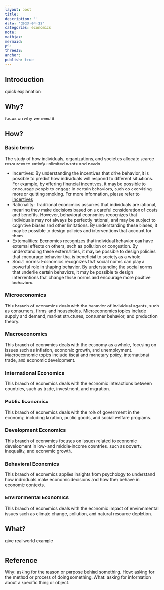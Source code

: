 ```yaml
---
layout: post
title:
description: ''
date: '2023-04-23'
categories: economics
note:
mathjax:
mermaid:
p5:
threeJS:
anchor:
publish: true
---
```


## Introduction

quick explanation

## Why?

focus on why we need it

## How?

### Basic terms

The study of how individuals, organizations, and societies allocate scarce resources to satisfy unlimited wants and needs
* Incentives: By understanding the incentives that drive behavior, it is possible to predict how individuals will respond to different situations. For example, by offering financial incentives, it may be possible to encourage people to engage in certain behaviors, such as exercising more or quitting smoking. For more information, please refer to [incentives]({{site.baseurl}}/economics/2023/04/16/incentive.html)
* Rationality: Traditional economics assumes that individuals are rational, meaning they make decisions based on a careful consideration of costs and benefits. However, behavioral economics recognizes that individuals may not always be perfectly rational, and may be subject to cognitive biases and other limitations. By understanding these biases, it may be possible to design policies and interventions that account for them.
* Externalities: Economics recognizes that individual behavior can have external effects on others, such as pollution or congestion. By understanding these externalities, it may be possible to design policies that encourage behavior that is beneficial to society as a whole.
* Social norms: Economics recognizes that social norms can play a powerful role in shaping behavior. By understanding the social norms that underlie certain behaviors, it may be possible to design interventions that change those norms and encourage more positive behaviors.

### Microeconomics

This branch of economics deals with the behavior of individual agents, such as consumers, firms, and households. Microeconomics topics include supply and demand, market structures, consumer behavior, and production theory.

### Macroeconomics

This branch of economics deals with the economy as a whole, focusing on issues such as inflation, economic growth, and unemployment. Macroeconomic topics include fiscal and monetary policy, international trade, and economic development.

### International Economics

This branch of economics deals with the economic interactions between countries, such as trade, investment, and migration.

### Public Economics

This branch of economics deals with the role of government in the economy, including taxation, public goods, and social welfare programs.

### Development Economics

This branch of economics focuses on issues related to economic development in low- and middle-income countries, such as poverty, inequality, and economic growth.

### Behavioral Economics

This branch of economics applies insights from psychology to understand how individuals make economic decisions and how they behave in economic contexts.

### Environmental Economics

This branch of economics deals with the economic impact of environmental issues such as climate change, pollution, and natural resource depletion.

## What?

give real world example

<img src="{{site.baseurl}}/assets/img/xxx.png" alt="">

## Reference

Why: asking for the reason or purpose behind something.
How: asking for the method or process of doing something.
What: asking for information about a specific thing or object.
